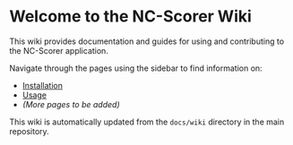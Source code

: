 # Welcome to the NC-Scorer Wiki

This wiki provides documentation and guides for using and contributing to the NC-Scorer application.

Navigate through the pages using the sidebar to find information on:

* [Installation](Installation)
* [Usage](Usage)
* *(More pages to be added)*

This wiki is automatically updated from the `docs/wiki` directory in the main repository.
